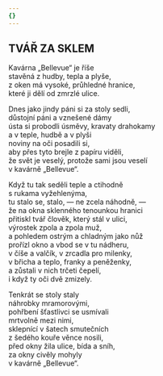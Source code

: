 ```yaml
---
{}
---
```


## TVÁŘ ZA SKLEM

Kavárna „Bellevue“ je říše  
stavěná z hudby, tepla a plyše,  
z oken má vysoké, průhledné hranice,  
které ji dělí od zmrzlé ulice.  

Dnes jako jindy páni si za stoly sedli,  
důstojní páni a vznešené dámy  
ústa si probodli úsměvy, kravaty drahokamy  
a v teple, hudbě a v plyši  
noviny na oči posadili si,  
aby přes tyto brejle z papíru viděli,  
že svět je veselý, protože sami jsou veselí  
v kavárně „Bellevue“.  

Když tu tak seděli teple a ctihodně  
s rukama vyžehlenýma,  
tu stalo se, stalo, — ne zcela náhodně, —  
že na okna sklenného tenounkou hranici  
přitiskl tvář člověk, který stál v ulici,  
výrostek zpola a zpola muž,  
a pohledem ostrým a chladným jako nůž  
prořízl okno a vbod se v tu nádheru,  
v číše a valčík, v zrcadla pro milenky,  
v břicha a teplo, franky a peněženky,  
a zůstali v nich trčeti čepelí,  
i když ty oči dvě zmizely.  

Tenkrát se stoly staly  
náhrobky mramorovými,  
pohřbení šťastlivci se usmívali  
mrtvolně mezi nimi,  
sklepnící v šatech smutečních  
z šedého kouře věnce nosili,  
před okny žila ulice, bída a sníh,  
za okny civěly mohyly  
v kavárně „Bellevue“.
